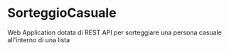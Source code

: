 # SorteggioCasuale
Web Application dotata di REST API per sorteggiare una persona casuale all'interno di una lista
